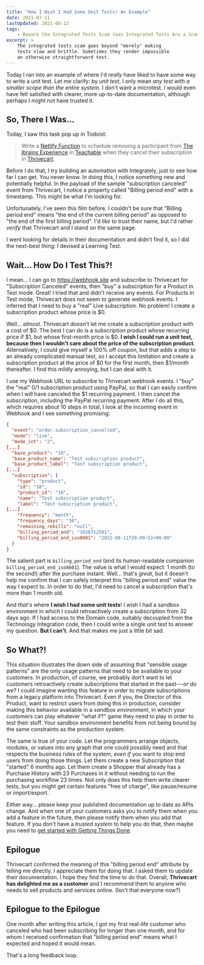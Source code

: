 ```yaml
---
title: "How I Wish I Had Some Unit Tests! An Example"
date: 2021-07-11
lastUpdated: 2021-08-12
tags:
    - Beware the Integrated Tests Scam (was Integrated Tests Are a Scam)
excerpt: >
    The integrated tests scam goes beyond "merely" making
    tests slow and brittle. Sometimes they render impossible
    an otherwise straightforward test.
---
```


Today I ran into an example of where I'd _really_ have liked to have some way to write a unit test. Let me clarify: by _unit test_, I only mean _any test with a smaller scope than the entire system_. I don't want a microtest. I would even have felt satisfied with clearer, more up-to-date documentation, although perhaps I might not have trusted it.

## So, There I Was...

Today, I saw this task pop up in Todoist:

> Write a [Netlify Function](https://functions.netlify.com/) to schedule removing a participant from [The jbrains Experience](https://experience.jbrains.ca) in [Teachable](https://online-training.jbrains.ca) when they cancel their subscription in [Thrivecart](https://thrivecart.com).

Before I do that, I try building an automation with Integrately, just to see how far I can get. You never know. In doing this, I notice something new and potentially helpful. In the payload of the sample "subscription canceled" event from Thrivecart, I notice a property called "Billing period end" with a timestamp. This might be what I'm looking for.

Unfortunately, I've seen this film before. I couldn't be sure that "Billing period end" means "the end of the current billing period" as opposed to "the end of the first billing period". I'd _like_ to trust their name, but I'd rather _verify_ that Thrivecart and I stand on the same page.

I went looking for details in their documentation and didn't find it, so I did the next-best thing: I devised a Learning Test.

## Wait... How Do I Test This?!

I mean... I can go to <https://webhook.site> and subscribe to Thrivecart for "Subscription Canceled" events, then "buy" a subscription for a Product in Test mode. Great! I tried that and didn't receive any events. For Products in Test mode, Thrivecart does not seem to generate webhook events. I inferred that I need to buy a "real" Live subscription. No problem! I create a subscription product whose price is $0.

Well... _almost_. Thrivecart doesn't let me create a subscription product with a cost of $0. The best I can do is a subscription product whose recurring price if $1, but whose first-month price is $0. **I wish I could run a unit test, because then I wouldn't care about the price of the subscription product**. Alternatively, I could give myself a 100% off coupon, but that adds a step to an already complicated manual test, so I accept this limitation and create a subscription product at the price of $0 for the first month, then $1/month thereafter. I find this mildly annoying, but I can deal with it.

I use my Webhook URL to subscribe to Thrivecart webhook events. I "buy" the "real" $0/$1 subscription product using PayPal, so that I can easily confirm when I will have canceled the $1 recurring payment. I then cancel the subscription, including the PayPal recurring payment. After I do all this, which requires about 10 steps in total, I look at the incoming event in Webhook and I see something promising:

```json
{
  "event": "order.subscription_cancelled",
  "mode": "live",
  "mode_int": "2",
[...]  
  "base_product": "10",
  "base_product_name": "Test subscription product",
  "base_product_label": "Test subscription product",
[...]    
  "subscription": {
    "type": "product",
    "id": "10",
    "product_id": "10",
    "name": "Test subscription product",
    "label": "Test subscription product",
[...]
    "frequency": "month",
    "frequency_days": "30",
    "remaining_rebills": "null",
    "billing_period_end": "1628712591",
    "billing_period_end_iso8601": "2021-08-11T20:09:51+00:00"
  }
}
```

The salient part is `billing_period_end` (and its human-readable companion `billing_period_end_iso8601`). The value is what I would expect: 1 month (to the second!) after the purchase instant. Well... that's _great_, but it doesn't help me confirm that I can safely interpret this "billing period end" value the way I expect to. In order to do that, I'd need to cancel a subscription that's more than 1 month old.

And _that's_ where **I wish I had some unit tests**! I wish I had a sandbox environment in which I could retroactively create a subscription from 32 days ago. If I had access to the Domain code, suitably decoupled from the Technology Integration code, then I could write a single unit test to answer my question. **But I can't**. And that makes me just a little bit sad.

## So What?!

This situation illustrates the down side of assuming that "sensible usage patterns" are the only usage patterns that need to be available to your customers. In production, of course, we probably don't want to let customers retroactively create subscriptions that started in the past---_or do we_? I could imagine wanting this feature in order to migrate subscriptions from a legacy platform into Thrivecart. Even if you, the Director of this Product, want to restrict users from doing this in production, consider making this behavior available in a _sandbox environment_, in which your customers can play whatever "what if?" game they need to play in order to test their stuff. Your sandbox environment benefits from not being bound by the same constraints as the production system.

The same is true of your code. Let the programmers arrange objects, modules, or values into any graph that one could possibly need and that respects the business rules of the system, _even if_ you want to stop end users from doing those things. Let them create a new Subscription that "started" 6 months ago. Let them create a Shopper that already has a Purchase History with 23 Purchases in it without needing to run the purchasing workflow 23 times. Not only does this help them write clearer tests, but you might get certain features "free of charge", like pause/resume or import/export.

Either way... please keep your published documentation up to date as APIs change. And when one of your customers asks you to notify them when you add a feature in the future, then please notify them when you add that feature. If you don't have a _trusted system_ to help you do that, then maybe you need to [get started with Getting Things Done](https://blog.jbrains.ca/permalink/getting-started-with-getting-things-done).

## Epilogue

Thrivecart confirmed the meaning of this "billing period end" attribute by telling me directly. I appreciate them for doing that. I asked them to update their documentation. I hope they find the time to do that. Overall, **Thrivecart has delighted me as a customer** and I recommend them to anyone who needs to sell products and services online. (Isn't that everyone now?)

## Epilogue to the Epilogue

One month after writing this article, I got my first real-life customer who canceled who had been subscribing for longer than one month, and for whom I received confirmation that "billing period end" means what I expected and hoped it would mean.

That's a long feedback loop.

